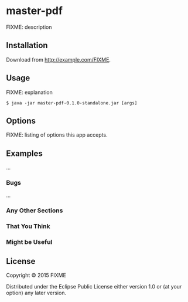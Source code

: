 # master-pdf

FIXME: description

## Installation

Download from http://example.com/FIXME.

## Usage

FIXME: explanation

    $ java -jar master-pdf-0.1.0-standalone.jar [args]

## Options

FIXME: listing of options this app accepts.

## Examples

...

### Bugs

...

### Any Other Sections
### That You Think
### Might be Useful

## License

Copyright © 2015 FIXME

Distributed under the Eclipse Public License either version 1.0 or (at
your option) any later version.
